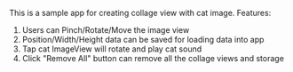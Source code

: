 This is a sample app for creating collage view with cat image.
Features:
1. Users can Pinch/Rotate/Move the image view
2. Position/Width/Height data can be saved for loading data into app
3. Tap cat ImageView will rotate and play cat sound
4. Click "Remove All" button can remove all the collage views and storage

